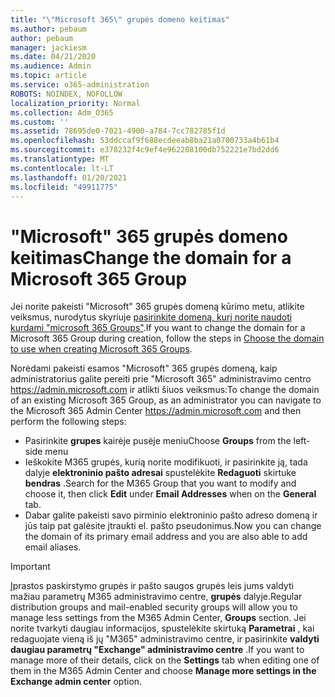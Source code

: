 ```yaml
---
title: "\"Microsoft 365\" grupės domeno keitimas"
ms.author: pebaum
author: pebaum
manager: jackiesm
ms.date: 04/21/2020
ms.audience: Admin
ms.topic: article
ms.service: o365-administration
ROBOTS: NOINDEX, NOFOLLOW
localization_priority: Normal
ms.collection: Adm_O365
ms.custom: ''
ms.assetid: 78695de0-7021-4900-a784-7cc782785f1d
ms.openlocfilehash: 53ddccaf9f688ecdeeab8ba21a0700733a4b61b4
ms.sourcegitcommit: e378232f4c9ef4e962208100db752221e7bd2dd6
ms.translationtype: MT
ms.contentlocale: lt-LT
ms.lasthandoff: 01/20/2021
ms.locfileid: "49911775"
---
```

# <a name="change-the-domain-for-a-microsoft-365-group"></a><span data-ttu-id="e8ea1-102">"Microsoft" 365 grupės domeno keitimas</span><span class="sxs-lookup"><span data-stu-id="e8ea1-102">Change the domain for a Microsoft 365 Group</span></span>

<span data-ttu-id="e8ea1-103">Jei norite pakeisti "Microsoft" 365 grupės domeną kūrimo metu, atlikite veiksmus, nurodytus skyriuje [pasirinkite domeną, kurį norite naudoti kurdami "microsoft 365 Groups"](https://docs.microsoft.com/microsoft-365/admin/create-groups/choose-domain-to-create-groups).</span><span class="sxs-lookup"><span data-stu-id="e8ea1-103">If you want to change the domain for a Microsoft 365 Group during creation, follow the steps in [Choose the domain to use when creating Microsoft 365 Groups](https://docs.microsoft.com/microsoft-365/admin/create-groups/choose-domain-to-create-groups).</span></span>

<span data-ttu-id="e8ea1-104">Norėdami pakeisti esamos "Microsoft" 365 grupės domeną, kaip administratorius galite pereiti prie "Microsoft 365" administravimo centro https://admin.microsoft.com ir atlikti šiuos veiksmus:</span><span class="sxs-lookup"><span data-stu-id="e8ea1-104">To change the domain of an existing Microsoft 365 Group, as an administrator you can navigate to the Microsoft 365 Admin Center https://admin.microsoft.com and then perform the following steps:</span></span>

- <span data-ttu-id="e8ea1-105">Pasirinkite **grupes** kairėje pusėje meniu</span><span class="sxs-lookup"><span data-stu-id="e8ea1-105">Choose **Groups** from the left-side menu</span></span>
- <span data-ttu-id="e8ea1-106">Ieškokite M365 grupės, kurią norite modifikuoti, ir pasirinkite ją, tada dalyje **elektroninio pašto adresai** spustelėkite **Redaguoti** skirtuke **bendras** .</span><span class="sxs-lookup"><span data-stu-id="e8ea1-106">Search for the M365 Group that you want to modify and choose it, then click **Edit** under **Email Addresses** when on the **General** tab.</span></span>
- <span data-ttu-id="e8ea1-107">Dabar galite pakeisti savo pirminio elektroninio pašto adreso domeną ir jūs taip pat galėsite įtraukti el. pašto pseudonimus.</span><span class="sxs-lookup"><span data-stu-id="e8ea1-107">Now you can change the domain of its primary email address and you are also able to add email aliases.</span></span>

> [!IMPORTANT]
> <span data-ttu-id="e8ea1-108">Įprastos paskirstymo grupės ir pašto saugos grupės leis jums valdyti mažiau parametrų M365 administravimo centre, **grupės** dalyje.</span><span class="sxs-lookup"><span data-stu-id="e8ea1-108">Regular distribution groups and mail-enabled security groups will allow you to manage less settings from the M365 Admin Center, **Groups** section.</span></span> <span data-ttu-id="e8ea1-109">Jei norite tvarkyti daugiau informacijos, spustelėkite skirtuką **Parametrai** , kai redaguojate vieną iš jų "M365" administravimo centre, ir pasirinkite **valdyti daugiau parametrų "Exchange" administravimo centre** .</span><span class="sxs-lookup"><span data-stu-id="e8ea1-109">If you want to manage more of their details, click on the **Settings** tab when editing one of them in the M365 Admin Center and choose **Manage more settings in the Exchange admin center** option.</span></span>